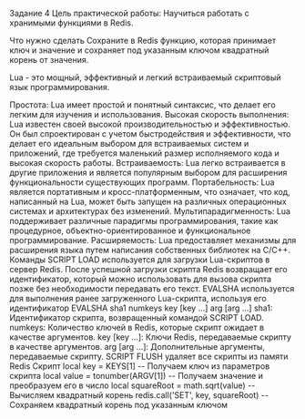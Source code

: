 Задание 4
Цель практической работы: Научиться работать с хранимыми функциями в Redis.

Что нужно сделать
Сохраните в Redis функцию, которая принимает ключ и значение и сохраняет под указанным ключом квадратный корень от значения.


Lua - это мощный, эффективный и легкий встраиваемый скриптовый язык программирования.

Простота: Lua имеет простой и понятный синтаксис, что делает его легким для изучения и использования.
Высокая скорость выполнения: Lua известен своей высокой производительностью и эффективностью. Он был спроектирован с учетом быстродействия и эффективности, что делает его идеальным выбором для встраиваемых систем и приложений, где требуется маленький размер исполняемого кода и высокая скорость работы.
Встраиваемость: Lua легко встраивается в другие приложения и является популярным выбором для расширения функциональности существующих программ.
Портабельность: Lua является портативным и кросс-платформенным, что означает, что код, написанный на Lua, может быть запущен на различных операционных системах и архитектурах без изменений.
Мультипарадигменность: Lua поддерживает различные парадигмы программирования, такие как процедурное, объектно-ориентированное и функциональное программирование.
Расширяемость: Lua предоставляет механизмы для расширения языка путем написания собственных библиотек на C/C++.
Команды
SCRIPT LOAD используется для загрузки Lua-скриптов в сервер Redis. После успешной загрузки скрипта Redis возвращает его идентификатор, который можно использовать для вызова скрипта позже без необходимости передавать его текст.
EVALSHA используется для выполнения ранее загруженного Lua-скрипта, используя его идентификатор
EVALSHA sha1 numkeys key [key ...] arg [arg ...] sha1: Идентификатор скрипта, возвращенный командой SCRIPT LOAD. numkeys: Количество ключей в Redis, которые скрипт ожидает в качестве аргументов. key [key ...]: Ключи Redis, передаваемые скрипту в качестве аргументов. arg [arg ...]: Дополнительные аргументы, передаваемые скрипту.
SCRIPT FLUSH удаляет все скрипты из памяти Redis
Cкрипт
local key = KEYS[1] -- Получаем ключ из параметров скрипта
local value = tonumber(ARGV[1]) -- Получаем значение и преобразуем его в число
local squareRoot = math.sqrt(value) -- Вычисляем квадратный корень
redis.call('SET', key, squareRoot) -- Сохраняем квадратный корень под указанным ключом